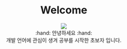 # <div align="center"> Welcome  </div>
<div align="center"> <img src="https://capsule-render.vercel.app/api?type=Waving&color=0:EEFF00,100:a82da8&height=300&section=header&text=Welcome&fontSize=90" /> </div>
<div align="center"> :hand: 안녕하세요 :hand: </div>
<div align="center"> 개발 언어에 관심이 생겨 공부를 시작한 초보자 입니다. </div>
